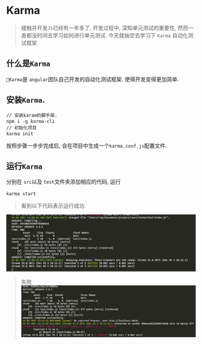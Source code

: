 # Karma

> 接触并开发`JS`已经有一年多了, 开发过程中, 深知单元测试的重要性, 然而一直都没时间去学习如何进行单元测试. 今天就抽空去学习下 `Karma` 自动化测试框架

## 什么是`Karma`
`Karma`是 `angular`团队自己开发的自动化测试框架. 使得开发变得更加简单.

## 安装`Karma`.
```
// 安装karam的脚手架.
npm i -g karma-cli
// 初始化项目
karma init
```
按照步骤一步步完成后, 会在项目中生成一个`karma.conf.js`配置文件.

## 运行`Karma`
分别在 `src`以及 `test`文件夹添加相应的代码,
运行
```
karma start
```
> 看到以下代码表示运行成功.  

![](images/success.png)

> 失败  
![](images/fail.png)

<!--https://segmentfault.com/a/1190000006895064-->